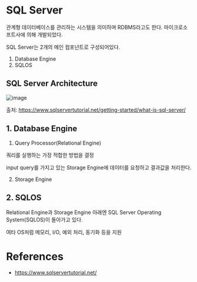 # SQL Server

관계형 데이터베이스를 관리하는 시스템을 의미하며 RDBMS라고도 한다. 마이크로소프트사에 의해 개발되었다.

SQL Server는 2개의 메인 컴포넌트로 구성되어있다.

1. Database Engine
1. SQLOS

## SQL Server Architecture

![image](https://user-images.githubusercontent.com/33214449/92401720-30c07200-f169-11ea-9785-0fef9301934e.png)

출처: <https://www.sqlservertutorial.net/getting-started/what-is-sql-server/>

## 1. Database Engine

1. Query Processor(Relational Engine)

쿼리를 실행하는 가장 적합한 방법을 결정

input query를 가지고 있는 Storage Engine에 데이터를 요청하고 결과값을 처리한다.

2. Storage Engine

## 2. SQLOS

Relational Engine과 Storage Engine 아래엔 SQL Server Operating System(SQLOS)이 돌아가고 있다.

여타 OS처럼 메모리, I/O, 예외 처리, 동기화 등을 지원

# References

- <https://www.sqlservertutorial.net/>
